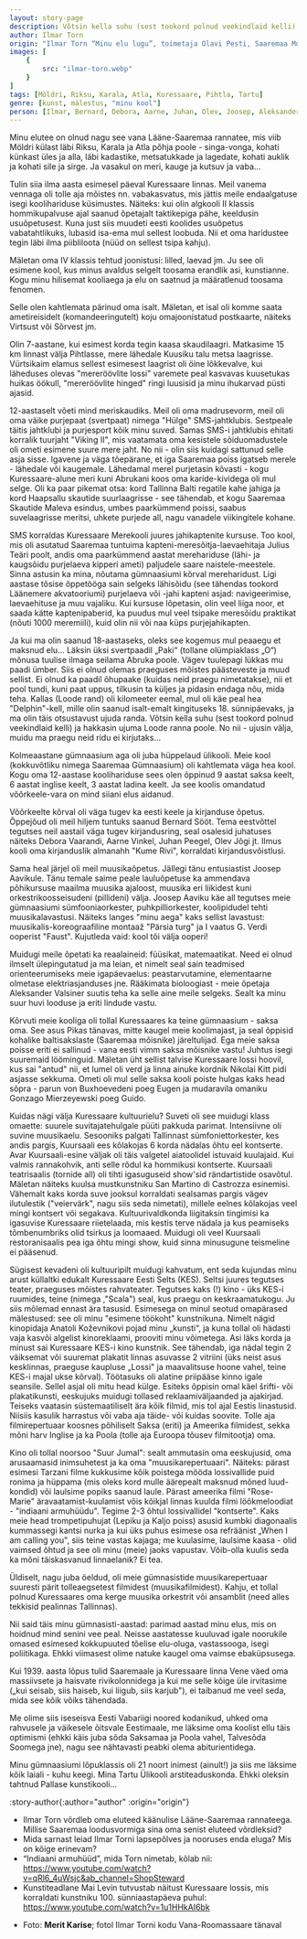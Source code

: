 ```yaml
---
layout: story-page
description: Võtsin kella suhu (sest tookord polnud veekindlaid kelli) ja hakkasin ujuma Loode ranna poole.
author: Ilmar Torn
origin: "Ilmar Torn “Minu elu lugu”, toimetaja Olavi Pesti, Saaremaa Muuseumi toimetised, 2018. Tekst siin lühendatult."
images: [
    {
        src: "ilmar-torn.webp"
    }
]
tags: [Möldri, Riksu, Karala, Atla, Kuressaare, Pihtla, Tartu]
genre: [kunst, mälestus, "minu kool"]
person: [Ilmar, Bernard, Debora, Aarne, Juhan, Olev, Joosep, Aleksander, Eugen, Guido, Nikolai]
---
```



<!-- # {{ $doc.title }} -->


Minu elutee on olnud nagu see vana Lääne-Saaremaa rannatee, mis viib Möldri külast läbi Riksu, Karala ja Atla põhja poole - singa-vonga, kohati künkast üles ja alla, läbi kadastike, metsatukkade ja lagedate, kohati auklik ja kohati sile ja sirge. Ja vasakul on meri, kauge ja kutsuv ja vaba…

Tulin siia ilma aasta esimesel päeval Kuressaare linnas. Meil vanema vennaga oli tolle aja mõistes nn. vabakasvatus, mis jättis meile endaalgatuse isegi koolihariduse küsimustes. Näiteks: kui olin algkooli II klassis hommikupalvuse ajal saanud õpetajalt taktikepiga pähe, keeldusin usuõpetusest. Kuna just siis muudeti eesti koolides usuõpetus vabatahtlikuks, lubasid isa-ema mul sellest loobuda. Nii et oma haridustee tegin läbi ilma piibliloota (nüüd on sellest tsipa kahju).

Mäletan oma IV klassis tehtud joonistusi: lilled, laevad jm. Ju see oli esimene kool, kus minus avaldus selgelt toosama erandlik asi, kunstianne. Kogu minu hilisemat kooliaega ja elu on saatnud ja määratlenud toosama fenomen.

Selle olen kahtlemata pärinud oma isalt. Mäletan, et isal oli komme saata ametireisidelt (komandeeringutelt) koju omajoonistatud postkaarte, näiteks Virtsust või Sõrvest jm.

Olin 7-aastane, kui esimest korda tegin kaasa skaudilaagri. Matkasime 15 km linnast välja Pihtlasse, mere lähedale Kuusiku talu metsa laagrisse. Vürtsikaim elamus sellest esimesest laagrist oli öine lõkkevalve, kui läheduses olevas "mereröövlite lossi" varemete peal kasvavas kuusetukas huikas öökull, "mereröövlite hinged" ringi luusisid ja minu ihukarvad püsti ajasid.

12-aastaselt võeti mind meriskaudiks. Meil oli oma madrusevorm, meil oli oma väike purjepaat (svertpaat) nimega "Hülge" SMS-jahtklubis. Sestpeale täitis jahtklubi ja purjesport kõik minu suved. Samas SMS-i jahtklubis ehitati korralik tuurjaht "Viking II", mis vaatamata oma kesistele sõiduomadustele oli ometi esimene suure mere jaht. No nii - olin siis kuidagi sattunud selle asja sisse. Igavene ja väga tõepärane, et iga Saaremaa poiss igatseb merele - lähedale või kaugemale. Lähedamal merel purjetasin kõvasti - kogu Kuressaare-alune meri kuni Abrukani koos oma karide-kividega oli mul selge. Oli ka paar pikemat otsa: kord Tallinna Balti regatile kahe jahiga ja kord Haapsallu skautide suurlaagrisse - see tähendab, et kogu Saaremaa Skautide Maleva esindus, umbes paarkümmend poissi, saabus suvelaagrisse meritsi, uhkete purjede all, nagu vanadele viikingitele kohane.

SMS korraldas Kuressaare Merekooli juures jahikaptenite kursuse. Too kool, mis oli asutatud Saaremaa tuntuima kapteni-meresõitja-laevaehitaja Julius Teäri poolt, andis oma paarkümmend aastat merehariduse (lähi- ja kaugsõidu purjelaeva kipperi ameti) paljudele saare naistele-meestele. Sinna astusin ka mina, nõutama gümnaasiumi kõrval mereharidust. Ligi aastase tõsise õppetööga sain selgeks lähisõidu (see tähendas tookord Läänemere akvatooriumi) purjelaeva või -jahi kapteni asjad: navigeerimise, laevaehituse ja muu vajaliku. Kui kursuse lõpetasin, olin veel liiga noor, et saada kätte kaptenipaberid, ka puudus mul veel tsipake meresõidu praktikat (nõuti 1000 meremiili), kuid olin nii või naa küps purjejahikapten. 

Ja kui ma olin saanud 18-aastaseks, oleks see kogemus mul peaaegu et maksnud elu... Läksin üksi svertpaadil „Paki“ (tollane olümpiaklass „O“) mõnusa tuulise ilmaga seilama Abruka poole. Vägev tuulepagi lükkas mu paadi ümber. Siis ei olnud olemas praeguses mõistes päästeveste ja muud sellist. Ei olnud ka paadil õhupaake (kuidas neid praegu nimetatakse), nii et pool tundi, kuni paat uppus, tilkusin ta küljes ja pidasin endaga nõu, mida teha. Kallas (Loode rand) oli kilomeeter eemal, mul oli käe peal hea "Delphin"-kell, mille olin saanud isalt-emalt kingituseks 18. sünnipäevaks, ja ma olin täis otsustavust ujuda randa. Võtsin kella suhu (sest tookord polnud veekindlaid kelli) ja hakkasin ujuma Loode ranna poole. No nii - ujusin välja, muidu ma praegu neid ridu ei kirjutaks…

Kolmeaastane gümnaasium aga oli juba hüppelaud ülikooli. Meie kool (kokkuvõtliku nimega Saaremaa Gümnaasium) oli kahtlemata väga hea kool. Kogu oma 12-aastase koolihariduse sees olen õppinud 9 aastat saksa keelt, 6 aastat inglise keelt, 3 aastat ladina keelt. Ja see koolis omandatud võõrkeele-vara on mind siiani elus aidanud. 

Võõrkeelte kõrval oli väga tugev ka eesti keele ja kirjanduse õpetus. Õppejõud oli meil hiljem tuntuks saanud Bernard Sööt. Tema eestvõttel tegutses neil aastail väga tugev kirjandusring, seal osalesid juhatuses näiteks Debora Vaarandi, Aarne Vinkel, Juhan Peegel, Olev Jõgi jt. Ilmus kooli oma kirjanduslik almanahh "Kume Rivi", korraldati kirjandusvõistlusi. 

Sama heal järjel oli meil muusikaõpetus. Jällegi tänu entusiastist Joosep Aavikule. Tänu temale saime peale lauluõpetuse ka ammendava põhikursuse maailma muusika ajaloost, muusika eri liikidest kuni orkestrikoosseisudeni (pillideni) välja. Joosep Aaviku käe all tegutses meie gümnaasiumi sümfooniaorkester, puhkpilliorkester, koolipidudel tehti muusikalavastusi. Näiteks langes "minu aega" kaks sellist lavastust: muusikalis-koreograafiline montaaž "Pärsia turg" ja I vaatus G. Verdi ooperist "Faust". Kujutleda vaid: kool tõi välja ooperi! 

Muidugi meile õpetati ka reaalaineid: füüsikat, matemaatikat. Need ei olnud ilmselt ülepingutatud ja ma leian, et nimelt seal sain teadmised orienteerumiseks meie igapäevaelus: peastarvutamine, elementaarne olmetase elektriasjanduses jne. Rääkimata bioloogiast - meie õpetaja Aleksander Valsiner suutis teha ka selle aine meile selgeks. Sealt ka minu suur huvi looduse ja eriti lindude vastu.

Kõrvuti meie kooliga oli tollal Kuressaares ka teine gümnaasium - saksa oma. See asus Pikas tänavas, mitte kaugel meie koolimajast, ja seal õppisid kohalike baltisakslaste (Saaremaa mõisnike) järeltulijad. Ega meie saksa poisse eriti ei sallinud - vana eesti vimm saksa mõisnike vastu! Juhtus isegi suuremaid lööminguid. Mäletan üht sellist talvise Kuressaare lossi hoovil, kus sai "antud" nii, et lumel oli verd ja linna ainuke kordnik Nikolai Kitt pidi asjasse sekkuma. Ometi oli mul selle saksa kooli poiste hulgas kaks head sõpra - parun von Buxhoevedeni poeg Eugen ja mudaravila omaniku Gonzago Mierzeyewski poeg Guido.

Kuidas nägi välja Kuressaare kultuurielu? Suveti oli see muidugi klass omaette: suurele suvitajatehulgale püüti pakkuda parimat. Intensiivne oli suvine muusikaelu. Sesooniks palgati Tallinnast sümfoniettorkester, kes andis pargis, Kuursaali ees kõlakojas 6 korda nädalas õhtu eel kontserte. Avar Kuursaali-esine väljak oli täis valgetel aiatoolidel istuvaid kuulajaid. Kui valmis rannakohvik, anti selle rõdul ka hommikusi kontserte. Kuursaali teatrisaalis (tornide all) oli tihti igasuguseid show'sid rändartistide osavõtul. Mäletan näiteks kuulsa mustkunstniku San Martino di Castrozza esinemisi. Vähemalt kaks korda suve jooksul korraldati sealsamas pargis vägev ilutulestik ("veiervärk", nagu siis seda nimetati), millele eelnes kõlakojas veel mingi kontsert või segakava. Kultuurivaldkonda liigitaksin tingimisi ka igasuvise Kuressaare riietelaada, mis kestis terve nädala ja kus peamiseks tõmbenumbriks olid tsirkus ja loomaaed. Muidugi oli veel Kuursaali restoranisaalis pea iga õhtu mingi show, kuid sinna minusugune teismeline ei pääsenud.

Sügisest kevadeni oli kultuuripilt muidugi kahvatum, ent seda kujundas minu arust küllaltki edukalt Kuressaare Eesti Selts (KES). Seltsi juures tegutses teater, praeguses mõistes rahvateater. Tegutses kaks (!) kino - üks KES-i ruumides, teine (nimega ,"Scala") seal, kus praegu on keskraamatukogu. Ju siis mõlemad ennast ära tasusid. Esimesega on minul 
seotud omapärased mälestused: see oli minu "esimene töökoht" kunstnikuna. Nimelt nägid kinopidaja Anatoli Koževnikovi pojad minu „kunsti“, ja kuna tollal oli hädasti vaja kasvõi algelist kinoreklaami, prooviti minu võimetega. Asi läks korda ja minust sai Kuressaare KES-i kino kunstnik. See tähendab, iga nädal tegin 2 väiksemat või suuremat plakatit linnas asuvasse 2 vitriini (üks neist asus kesklinnas, praeguse kaupluse „Lossi" ja maavalitsuse hoone vahel, teine KES-i majal ukse kõrval). Töötasuks oli alatine priipääse kinno igale seansile. Sellel asjal oli mitu head külge. Esiteks õppisin omal käel šrifti- või plakatikunsti, eeskujuks muidugi tollased reklaamiväljaanded ja ajakirjad. Teiseks vaatasin süstemaatiliselt ära kõik filmid, mis tol ajal Eestis linastusid. Niisiis kasulik harrastus või vaba aja täide- või kuidas soovite. Tolle aja filmirepertuaar koosnes põhiliselt Saksa (eriti) ja Ameerika filmidest, sekka mõni harv Inglise ja ka Poola (tolle aja Euroopa tõusev filmitootja) oma.

Kino oli tollal noorsoo "Suur Jumal": sealt ammutasin oma eeskujusid, oma arusaamasid inimsuhetest ja ka oma "muusikarepertuaari". Näiteks: pärast esimesi Tarzani filme kukkusime kõik poistega mööda lossivallide puid ronima ja hüppama (mis oleks kord mulle äärepealt maksnud mõned luud-kondid) või laulsime popiks saanud laule. Pärast ameerika filmi "Rose-Marie" äravaatamist-kuulamist võis kõikjal linnas kuulda filmi löökmeloodiat - "indiaani armuhüüdu". Tegime 2-3 õhtul lossivallidel "kontserte". Kaks meie head trompetipuhujat (Lepiku ja Kaljo poiss) asusid kumbki diagonaalis kummassegi kantsi nurka ja kui üks puhus esimese osa refräänist „When I am calling you", siis teine vastas kajaga; me kuulasime, laulsime kaasa - olid vaimsed õhtud ja see oli minu (meie) jaoks vapustav. Võib-olla kuulis seda ka mõni täiskasvanud linnaelanik? Ei tea.

Üldiselt, nagu juba öeldud, oli meie gümnasistide muusikarepertuaar suuresti pärit tolleaegsetest filmidest (muusikafilmidest). Kahju, et tollal polnud Kuressaares oma kerge muusika orkestrit või ansamblit (need alles tekkisid pealinnas Tallinnas).

Nii said täis minu gümnasisti-aastad: parimad aastad minu elus, mis on hoidnud mind senini vee peal. Neisse aastatesse kuuluvad igale noorukile omased esimesed kokkupuuted tõelise elu-oluga, vastassooga, isegi poliitikaga. Ehkki viimasest olime natuke kaugel oma vaimse ebaküpsusega.

Kui 1939. aasta lõpus tulid Saaremaale ja Kuressaare linna Vene väed oma massiivsete ja haisvate rivikolonnidega ja kui me selle kõige üle irvitasime („kui seisab, siis haiseb, kui liigub, siis karjub"), ei taibanud me veel seda, mida see kõik võiks tähendada.

Me olime siis iseseisva Eesti Vabariigi noored kodanikud, uhked oma rahvusele ja väikesele õitsvale Eestimaale, me läksime oma koolist ellu täis optimismi (ehkki käis juba sõda Saksamaa ja Poola vahel, Talvesõda Soomega jne), nagu see nähtavasti peabki olema abiturientidega.

Minu gümnaasiumi lõpuklassis oli 21 noort inimest (ainult!) ja siis me läksime kõik laiali - kuhu keegi. Mina Tartu Ülikooli arstiteaduskonda. Ehkki oleksin tahtnud Pallase kunstikooli…




:story-author{:author="author" :origin="origin"}

<details-wrapper summary="Mis mõtted tekkisid?">

- Ilmar Torn võrdleb oma eluteed käänulise Lääne-Saaremaa rannateega. Millise Saaremaa loodusvormiga sina oma senist eluteed võrdleksid?
- Mida sarnast leiad Ilmar Torni lapsepõlves ja nooruses enda eluga? Mis on kõige erinevam?
- “Indiaani armuhüüd”, mida Torn nimetab, kõlab nii: https://www.youtube.com/watch?v=qRl6_4uWsjc&ab_channel=ShopSteward
- Kunstiteadlane Mai Levin tutvustab näitust Kuressaare lossis, mis korraldati kunstniku 100. sünniaastapäeva puhul: https://www.youtube.com/watch?v=1u1HHkAI6bk

</details-wrapper>


<details-wrapper summary="Allikad" class="text-sm" icon="icon-park-outline:document-folder">

- Foto: **Merit Karise**; fotol Ilmar Torni kodu Vana-Roomassaare tänaval

</details-wrapper>